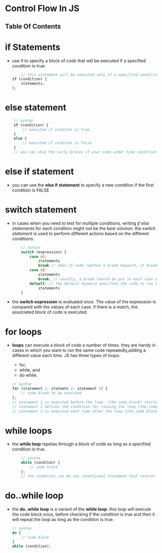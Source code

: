 # Control Flow In JS

## Table Of Contents


# if Statements
* use if to specify a block of code that will be executed if a specified condition is true:

    ```js
        // this statement will be executed only if a specified conditin is true
    if (condition) {
        statements;
    };
    ```

# else statement
```js
    // syntax
    if (condition) {
        // executed if conditon is true
    }
    else {
        // executed if conditon is false
    }
    // you can skip the curly braces if your code under tyhe condition contains only one command
```

# else if statement
* you can use the __else if statement__ to specify a new condition if the first condition is FALSE

# switch statement
* in cases when you need to test for multiple conditions, writing _if else statements_ for each condition might not be the best solution. the _switch statement_ is used to perform  different actions based on the different conditions.

    ```js
        // syntax
        switch (expression) {
            case n1:
                statements
                break // when JS code reaches a break keyword, it breaks out of the switch block .this will stop the executuion of more code and case testing inside the block
            case n2:
                statements
                break; // usually, a break should be put in each case statement
            default: // the default keyword specifies the code to run if there is no case match
                statements
        }
    ```
* the __switch expression__ is evaluated once. The value of the expression is compared with the values of each case. if there is a match, the associated block of code is executed.

# for loops
* __loops__ can execute a block of code a number of times. they are handy in cases in which you want to run the same code repeatedly,adding a different value each time. JS has three types of loops:
    * for, 
    * while, and 
    * do while.

    ```js
    // syntax
    for (statement 1: statemtn 2: statement 3) {
        // code block to be executed
    };
    // statement 1 is executed before the loop  (the code block) starts
    // statement 2 defines the condition for running the loop (the code block)
    // statement 3 is executed each time after the loop (the code block) has been executed
    ```

# while loops
* the __while loop__ repetas through a block of code as long as a specified condition is true.
    ```js
        // syntax
        while (conditon) {
            // code block
        };
        // the condition can be any conditional statement that returns true or false
    ```

# do..while loop
* the __do..while loop__ is a variant of the __while loop__. this loop will execute the code block once, before checking if the condition is true and then it will repeat the loop as long as the condition is true.

    ```js
    // syntax
    do {
        // code block
    }
    while (condition);
```